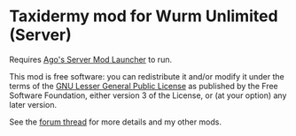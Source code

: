 # Taxidermy mod for Wurm Unlimited (Server)

Requires [Ago's Server Mod Launcher](https://github.com/ago1024/WurmServerModLauncher/releases) to run.

This mod is free software: you can redistribute it and/or modify it under the terms of the [GNU Lesser General Public License](http://www.gnu.org/licenses/lgpl-3.0.en.html) as published by the Free Software Foundation, either version 3 of the License, or (at your option) any later version.

See the [forum thread](https://forum.wurmonline.com/index.php?/topic/138254-released-bdew-server-mods-new-mod-highway-portals-updated-dec-22/) for more details and my other mods.
